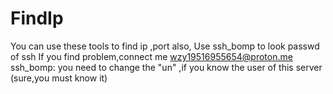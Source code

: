 # FindIp
You can use these tools to find ip ,port 
also,
Use ssh_bomp to look passwd of ssh
If you find problem,connect me wzy19516955654@proton.me
ssh_bomp:
  you need to change the "un" ,if you know the user of this server (sure,you must know it)
